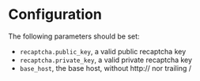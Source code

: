 # Configuration

The following parameters should be set:

* `recaptcha.public_key`, a valid public recaptcha key
* `recaptcha.private_key`, a valid private recaptcha key
* `base_host`, the base host, without http:// nor trailing /